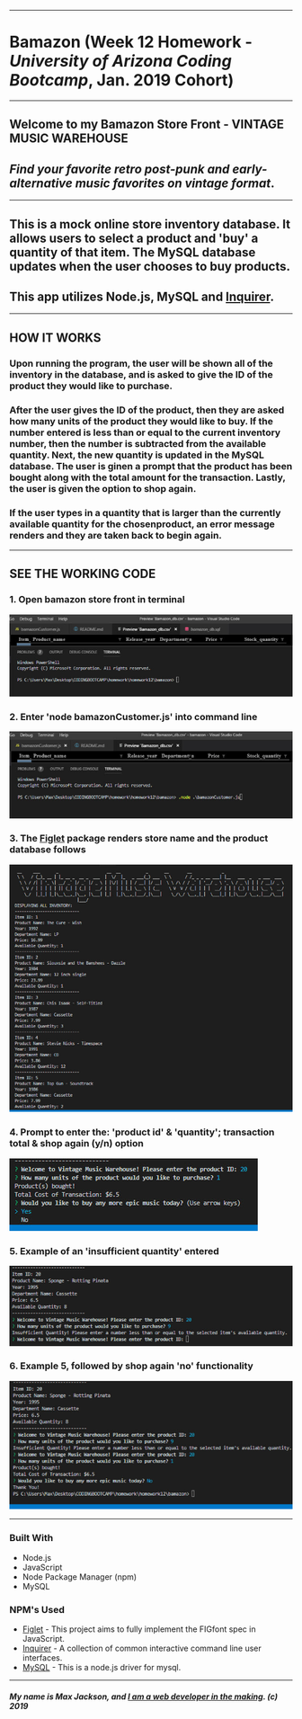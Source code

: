 -----------------------------------------

# **Bamazon** (Week 12 Homework - *University of Arizona Coding Bootcamp*, Jan. 2019 Cohort)

-----------------------------------------

## Welcome to my Bamazon Store Front - VINTAGE MUSIC WAREHOUSE
##  *Find your favorite retro post-punk and early-alternative music favorites on vintage format*.

-----------------------------------------

## This is a mock online store inventory database. It allows users to select a product and 'buy' a quantity of that item. The MySQL database updates when the user chooses to buy products. 

## This app utilizes Node.js, MySQL and [Inquirer](https://www.npmjs.com/package/inquirer/).

-----------------------------------------

## HOW IT WORKS

### Upon running the program, the user will be shown all of the inventory in the database, and is asked to give the ID of the product they would like to purchase.

### After the user gives the ID of the product, then they are asked how many units of the product they would like to buy. If the number entered is less than or equal to the current inventory number, then the number is subtracted from the available quantity. Next, the new quantity is updated in the MySQL database. The user is ginen a prompt that the product has been bought along with the total amount for the transaction. Lastly, the user is given the option to shop again. 


### If the user types in a quantity that is larger than the currently available quantity for the chosenproduct, an error message renders and they are taken back to begin again.

-----------------------------------------

## SEE THE WORKING CODE

### 1. Open bamazon store front in terminal

![](Images/ex1.jpg "jpg")

### 2. Enter 'node bamazonCustomer.js' into command line

![](Images/ex2.jpg "jpg")

### 3. The [Figlet](https://www.npmjs.com/package/figlet) package renders store name and the product database follows

![](Images/ex3.jpg "jpg")

### 4. Prompt to enter the: 'product id' & 'quantity'; transaction total & shop again (y/n) option

![](Images/ex4.jpg "jpg")

### 5. Example of an 'insufficient quantity' entered

![](Images/ex5.jpg "jpg")

### 6. Example 5, followed by shop again 'no' functionality

![](Images/ex6.jpg "jpg")



-----------------------------------------

### Built With
* Node.js
* JavaScript 
* Node Package Manager (npm)
* MySQL

### NPM's Used
* [Figlet](https://www.npmjs.com/package/figlet) - This project aims to fully implement the FIGfont spec in JavaScript.
* [Inquirer](https://www.npmjs.com/package/inquirer) - A collection of common interactive command line user interfaces.
* [MySQL](https://www.npmjs.com/package/mysql) - This is a node.js driver for mysql.

-----------------------------------------

##### My name is Max Jackson, and [I am a web developer in the making](https://maxjcoder.github.io/Bootstrap-Portfolio/index.html). (c) 2019





